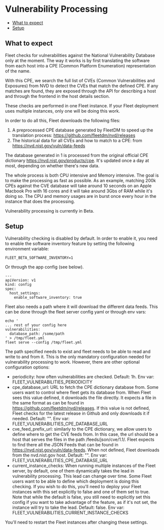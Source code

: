 # Vulnerability Processing
- [What to expect](#what-to-expect)
- [Setup](#setup)

## What to expect

Fleet checks for vulnerabilities against the National Vulnerability Database only at the moment. The way it works is by 
first translating the software from each host into a CPE (Common Platform Enumeration) representation of the name.

With this CPE, we search the full list of CVEs (Common Vulnerabilities and Exposures) from NVD to detect the CVEs that 
match the defined CPE. If any matches are found, they are exposed through the API for describing a host and through the
frontend in the host details section.

These checks are performed in one Fleet instance. If your Fleet deployment uses multiple instances, only one will be doing
this work.

In order to do all this, Fleet downloads the following files:

1. A preprocessed CPE database generated by FleetDM to speed up the translation process: https://github.com/fleetdm/nvd/releases
2. The historical data for all CVEs and how to match to a CPE: from https://nvd.nist.gov/vuln/data-feeds

The database generated in 1 is processed from the original official CPE dictionary https://nvd.nist.gov/products/cpe. It's
updated once a day at most, depending on whether there's new data.

The whole process is both CPU intensive and Memory intensive. The goal is to make the processing as fast as possible. As 
an example, matching 200k CPEs against the CVE database will take around 10 seconds on an Apple Macbook Pro with 16 cores
and it will take around 3Gbs of RAM while it's doing so. The CPU and memory usages are in burst once every hour in the 
instance that does the processing.

Vulnerability processing is currently in Beta.

## Setup

Vulnerability checking is disabled by default. In order to enable it, you need to enable the software inventory feature 
by setting the following environment variable:

```
FLEET_BETA_SOFTWARE_INVENTORY=1
```

Or through the app config (see below).

```
---
apiVersion: v1
kind: config
spec:
  host_settings:
    enable_software_inventory: true
```

Fleet also needs a path where it will download the different data feeds. This can be done through the fleet server config
yaml or through env vars:

```
echo '
... rest of your config here
vulnerabilities:
  database_path: /some/path
' > /tmp/fleet.yml
fleet serve --config /tmp/fleet.yml
```

The path specified needs to exist and fleet needs to be able to read and write to and from it. This is the only mandatory
configuration needed for vulnerability processing to work. However, there are other optional configuration options:

- periodicity: how often vulnerabilities are checked. Default: 1h. Env var: FLEET_VULNERABILITIES_PERIODICITY
- cpe_database_url: URL to fetch the CPE dictionary database from. Some users want to control where fleet gets its database
from. When Fleet sees this value defined, it downloads the file directly. It expects a file in the same format as can be found
in https://github.com/fleetdm/nvd/releases. If this value is not defined, Fleet checks for the latest release in Github
and only downloads it if needed. Default: "". Env var: FLEET_VULNERABILITIES_CPE_DATABASE_URL
- cve_feed_prefix_url: similarly to the CPE dictionary, we allow users to define where to get the CVE feeds from. In this 
case, the url should be a host that serves the files in the path /feeds/json/cve/1.1/. Fleet expects to find there all the
JSON Feeds that can be found in https://nvd.nist.gov/vuln/data-feeds. When not defined, Fleet downloads from the nvd.nist.gov 
host. Default: "". Env var: FLEET_VULNERABILITIES_CPE_DATABASE_URL
- current_instance_checks: When running multiple instances of the Fleet server, by default, one of them dynamically takes
the lead in vulnerability processing. This lead can change over time. Some Fleet users want to be able to define which 
deployment is doing this checking. If you wish to do this, you'll need to deploy your Fleet instances with this set explicitly
to false and one of them set to true. Note that while the default is false, you still need to explicitly set this config
if you want to take advantage of the feature, as if it's not set, the instance will try to take the lead. Default: false.
Env var: FLEET_VULNERABILITIES_CURRENT_INSTANCE_CHECKS

You'll need to restart the Fleet instances after changing these settings.